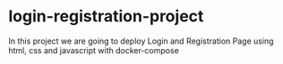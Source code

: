 # login-registration-project
In this project we are going to deploy Login and Registration Page using html, css and javascript with docker-compose
